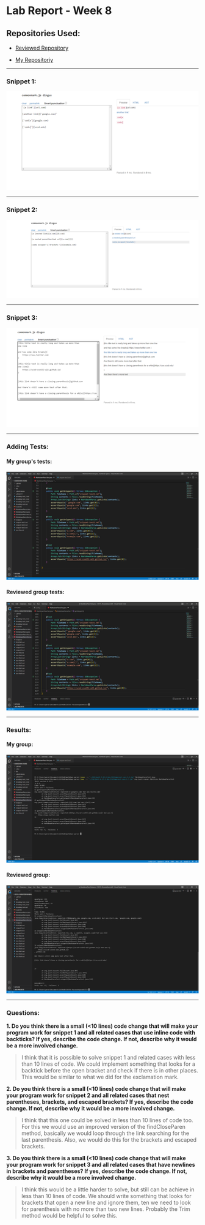 # **Lab Report - Week 8**

## Repositories Used:

* [Reviewed Repository](https://github.com/CatherineGu16/markdown-parse.git)

* [My Repositoriy](https://github.com/Ironhide692/markdown-parse.git)

---

### Snippet 1:
![Image](snippet1.png)

---

### Snippet 2:
![Image](snippet2.png)

---

### Snippet 3:
![Image](snippet3.png)

---


### Adding Tests:

#### My group's tests:

![Image](snippet_tests_mine.png)

#### Reviewed group tests:

![Image](snippet_test_other.png)

---

### Results:

#### My group:

![Image](snippet_running_mine.png)

#### Reviewed group:

![Image](snippet_running_other.png)

---

### Questions:



**1. Do you think there is a small (<10 lines) code change that will make your program work for snippet 1 and all related cases that use inline code with backticks? If yes, describe the code change. If not, describe why it would be a more involved change.**

> I think that it is possible to solve snippet 1 and related cases with less than 10 lines of code. We could implement something that looks for a backtick before the open bracket and check if there is in other places. This would be similar to what we did for the exclamation mark.


**2. Do you think there is a small (<10 lines) code change that will make your program work for snippet 2 and all related cases that nest parentheses, brackets, and escaped brackets? If yes, describe the code change. If not, describe why it would be a more involved change.**

> I think that this one could be solved in less than 10 lines of code too. For this we would use an improved version of the findCloseParen method, basically we would loop through the link searching for the last parenthesis. Also, we would do this for the brackets and escaped brackets.

**3. Do you think there is a small (<10 lines) code change that will make your program work for snippet 3 and all related cases that have newlines in brackets and parentheses? If yes, describe the code change. If not, describe why it would be a more involved change.**

>I think this would be a little harder to solve, but still can be achieve in less than 10 lines of code. We should write something that looks for brackets that open a new line and ignore them, ten we need to look for parenthesis with no more than two new lines. Probably the Trim method would be helpful to  solve this.

